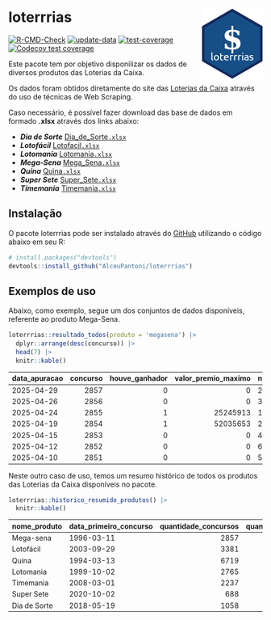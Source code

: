 
<!-- README.md is generated from README.Rmd. Please edit that file -->

# loterrrias <img src="man/figures/logo.png" align="right" height="139" />

<!-- badges: start -->

[![R-CMD-Check](https://github.com/AlceuPantoni/loterrrias/actions/workflows/R-CMD-check.yaml/badge.svg?branch=main)](https://github.com/AlceuPantoni/loterrrias/actions/workflows/R-CMD-check.yaml)
[![update-data](https://github.com/AlceuPantoni/loterrrias/actions/workflows/update-data.yaml/badge.svg)](https://github.com/AlceuPantoni/loterrrias/actions/workflows/update-data.yaml)
[![test-coverage](https://github.com/AlceuPantoni/loterrrias/actions/workflows/test-coverage.yaml/badge.svg?branch=main)](https://github.com/AlceuPantoni/loterrrias/actions/workflows/test-coverage.yaml)
[![Codecov test
coverage](https://codecov.io/gh/AlceuPantoni/loterrrias/branch/main/graph/badge.svg)](https://codecov.io/gh/AlceuPantoni/loterrrias?branch=main)
<!-- badges: end -->

Este pacote tem por objetivo disponilizar os dados de diversos produtos
das Loterias da Caixa.

Os dados foram obtidos diretamente do site das [Loterias da
Caixa](https://loterias.caixa.gov.br/Paginas/default.aspx) através do
uso de técnicas de Web Scraping.

Caso necessário, é possível fazer download das base de dados em formado
**.xlsx** através dos links abaixo:

- ***Dia de Sorte***
  [Dia_de_Sorte`.xlsx`](https://raw.githubusercontent.com/AlceuPantoni/loterrrias/main/data-raw/resultados_diadesorte.xlsx)
- ***Lotofácil***
  [Lotofacil`.xlsx`](https://raw.githubusercontent.com/AlceuPantoni/loterrrias/main/data-raw/resultados_lotofacil.xlsx)
- ***Lotomania***
  [Lotomania`.xlsx`](https://raw.githubusercontent.com/AlceuPantoni/loterrrias/main/data-raw/resultados_lotomania.xlsx)
- ***Mega-Sena***
  [Mega_Sena`.xlsx`](https://raw.githubusercontent.com/AlceuPantoni/loterrrias/main/data-raw/resultados_megasena.xlsx)
- ***Quina***
  [Quina`.xlsx`](https://raw.githubusercontent.com/AlceuPantoni/loterrrias/main/data-raw/resultados_quina.xlsx)
- ***Super Sete***
  [Super_Sete`.xlsx`](https://raw.githubusercontent.com/AlceuPantoni/loterrrias/main/data-raw/resultados_supersete.xlsx)
- ***Timemania***
  [Timemania`.xlsx`](https://raw.githubusercontent.com/AlceuPantoni/loterrrias/main/data-raw/resultados_timemania.xlsx)

## Instalação

O pacote loterrrias pode ser instalado através do
[GitHub](https://github.com/) utilizando o código abaixo em seu R:

``` r
# install.packages("devtools")
devtools::install_github("AlceuPantoni/loterrrias")
```

## Exemplos de uso

Abaixo, como exemplo, segue um dos conjuntos de dados disponíveis,
referente ao produto Mega-Sena.

``` r
loterrrias::resultado_todos(produto = 'megasena') |> 
  dplyr::arrange(desc(concurso)) |> 
  head(7) |> 
  knitr::kable()
```

| data_apuracao | concurso | houve_ganhador | valor_premio_maximo | numeros_sorteados | num_1 | num_2 | num_3 | num_4 | num_5 | num_6 |
|:--------------|---------:|---------------:|--------------------:|:------------------|------:|------:|------:|------:|------:|------:|
| 2025-04-29    |     2857 |              0 |                   0 | 2;18;28;38;41;50  |     2 |    18 |    28 |    38 |    41 |    50 |
| 2025-04-26    |     2856 |              0 |                   0 | 3;5;10;27;38;48   |     3 |     5 |    10 |    27 |    38 |    48 |
| 2025-04-24    |     2855 |              1 |            25245913 | 12;16;24;31;51;55 |    12 |    16 |    24 |    31 |    51 |    55 |
| 2025-04-19    |     2854 |              1 |            52035653 | 2;13;16;31;44;55  |     2 |    13 |    16 |    31 |    44 |    55 |
| 2025-04-15    |     2853 |              0 |                   0 | 4;18;23;48;53;56  |     4 |    18 |    23 |    48 |    53 |    56 |
| 2025-04-12    |     2852 |              0 |                   0 | 6;22;24;49;53;56  |     6 |    22 |    24 |    49 |    53 |    56 |
| 2025-04-10    |     2851 |              0 |                   0 | 5;6;17;37;43;54   |     5 |     6 |    17 |    37 |    43 |    54 |

Neste outro caso de uso, temos um resumo histórico de todos os produtos
das Loterias da Caixa disponíveis no pacote.

``` r
loterrrias::historico_resumido_produtos() |> 
  knitr::kable()
```

| nome_produto | data_primeiro_concurso | quantidade_concursos | quantidade_concursos_com_ganhador | percentual_com_ganhador | media_premiacao | maior_premio | menor_premio | total_dezenas_sorteadas | numero_mais_sorteado | numero_menos_sorteado |
|:-------------|:-----------------------|---------------------:|----------------------------------:|------------------------:|----------------:|-------------:|-------------:|------------------------:|---------------------:|----------------------:|
| Mega-sena    | 1996-03-11             |                 2857 |                               631 |                    0.22 |      25899799.9 |    289420865 |    348732.75 |                   17142 |                   10 |                    26 |
| Lotofácil    | 2003-09-29             |                 3381 |                              2991 |                    0.88 |        963115.6 |      8252873 |     10712.22 |                   50715 |                   20 |                    16 |
| Quina        | 1994-03-13             |                 6719 |                              2590 |                    0.39 |       3543527.7 |    579215957 |     14230.37 |                   33595 |                    4 |                    47 |
| Lotomania    | 1999-10-02             |                 2765 |                               694 |                    0.25 |       2517249.1 |     37261930 |    109348.66 |                   55300 |                   47 |                    96 |
| Timemania    | 2008-03-01             |                 2237 |                                77 |                    0.03 |      25625235.1 |    818652938 |    164711.44 |                   15659 |                   20 |                    53 |
| Super Sete   | 2020-10-02             |                  688 |                                29 |                    0.04 |       3086601.8 |     10146164 |    124747.77 |                    4816 |                    7 |                     1 |
| Dia de Sorte | 2018-05-19             |                 1058 |                               329 |                    0.31 |        817508.4 |      4872572 |     59101.35 |                    7406 |                   10 |                     1 |
